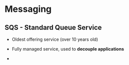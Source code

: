 # Messaging

## SQS - Standard Queue Service

- Oldest offering service (over 10 years old)

- Fully managed service, used to __decouple applications__

- 